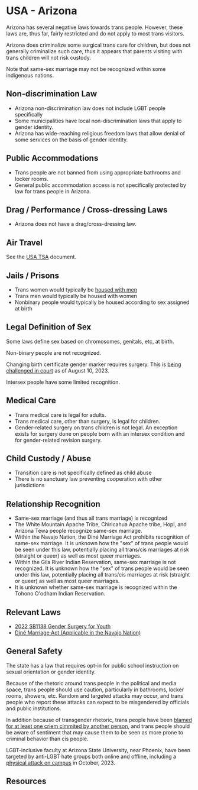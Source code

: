 # USA - Arizona

Arizona has several negative laws towards trans people. However,
these laws are, thus far, fairly restricted and do not apply to most
trans visitors.

Arizona does criminalize some surgical trans care for children, but
does not generally criminalize such care, thus it appears that parents
visiting with trans children will not risk custody.

Note that same-sex marriage may not be recognized within some indigenous
nations.

## Non-discrimination Law

 * Arizona non-discrimination law does not include LGBT people specifically
 * Some municipalities have local non-discrimination laws that apply to
   gender identity.
 * Arizona has wide-reaching religious freedom laws that allow denial of
   some services on the basis of gender identity.

## Public Accommodations

 * Trans people are not banned from using appropriate bathrooms and locker
   rooms.
 * General public accommodation access is not specifically protected by law
   for trans people in Arizona.

## Drag / Performance / Cross-dressing Laws

 * Arizona does not have a drag/cross-dressing law.

## Air Travel

See the [USA TSA](notes/tsa.md) document.

## Jails / Prisons

 * Trans women would typically be [housed with
   men](https://fronterasdesk.org/content/1858125/attorney-trans-women-misgendered-flagstaff-arrest-held-mens-jail)
 * Trans men would typically be housed with women
 * Nonbinary people would typically be housed according to sex
   assigned at birth

## Legal Definition of Sex

Some laws define sex based on chromosomes, genitals, etc, at birth.

Non-binary people are not recognized.

Changing birth certificate gender marker requires surgery. This is
[being challenged in
court](https://www.nclrights.org/our-work/cases/d-t-v-christ/) as of
August 10, 2023.

Intersex people have some limited recognition.

## Medical Care

 * Trans medical care is legal for adults.
 * Trans medical care, other than surgery, is legal for children.
 * Gender-related surgery on trans children is not legal. An exception
   exists for surgery done on people born with an intersex condition
   and for gender-related revision surgery.

## Child Custody / Abuse

 * Transition care is not specifically defined as child abuse
 * There is no sanctuary law preventing cooperation with other
   jurisdictions
 
## Relationship Recognition

 * Same-sex marriage (and thus all trans marriage) is recognized
 * The White Mountain Apache Tribe, Chiricahua Apache tribe, Hopi, and
   Arizona Tewa people recognize same-sex marriage.
 * Within the Navajo Nation, the Diné Marriage Act prohibits recognition
   of same-sex marriage. It is unknown how the "sex" of trans people
   would be seen under this law, potentially placing all trans/cis
   marriages at risk (straight or queer) as well as most queer
   marriages.
 * Within the Gila River Indian Reservation, same-sex marriage is not
   recognized.  It is unknown how the "sex" of trans people
   would be seen under this law, potentially placing all trans/cis
   marriages at risk (straight or queer) as well as most queer
   marriages.
 * It is unknown whether same-sex marriage is recognized within the
   Tohono O'odham Indian Reservation.

## Relevant Laws

 * [2022 SB1138 Gender Surgery for Youth](https://legiscan.com/AZ/text/SB1138/id/2562394)
 * [Diné Marriage Act (Applicable in the Navajo Nation)](https://courts.navajo-nsn.gov/Resolutions/29-05%20Marriage%20Act.pdf)

## General Safety

The state has a law that requires opt-in for public school instruction
on sexual orientation or gender identity.

Because of the rhetoric around trans people in the political and media
space, trans people should use caution, particularly in bathrooms,
locker rooms, showers, etc.  Random and targeted attacks may occur, and
trans people who report these attacks can expect to be misgendered by
officials and public institutions.

In addition because of transgender rhetoric, trans people have been
[blamed for at least one criem cimmited by another
person](https://www.fox10phoenix.com/news/man-accused-of-tagging-phoenix-warehouse-blamed-transgender-women-for-graffiti),
and trans people should be aware of sentiment that may cause them to be
seen as more prone to criminal behavior than cis people.

LGBT-inclusive faculty at Arizona State University, near Phoenix, have
been targeted by anti-LGBT hate groups both online and offline,
including a [physical attack on
campus](https://www.thepinknews.com/2023/10/18/video-shows-us-professor-assaulted-by-turning-point-members-over-drag-queen-story-hour-links/)
in October, 2023.

## Resources

